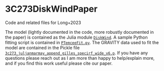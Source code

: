 # 3C273DiskWindPaper
Code and related files for Long+2023

The model (lightly documented in the code, more robustly documented in the paper) is contained as the Julia module [`DiskWind`](DiskWind). A sample Python fitting script is contained in [`PTemceeFit.py`](PTemceeFit.py). The GRAVITY data used to fit the model are contained in the Pickle file [`3c273_juljanmarmay_append_gilles_specirf_wide_v6.p`](3c273_juljanmarmay_append_gilles_specirf_wide_v6.p). If you have any questions please reach out as I am more than happy to help/explain more, and if you find this work useful please cite our paper.
